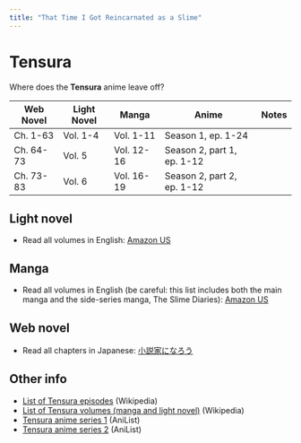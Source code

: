 ```yaml
---
title: "That Time I Got Reincarnated as a Slime"
---
```


# Tensura

Where does the **Tensura** anime leave off?

<table>
    <thead>
        <tr>
            <th>Web Novel</th>
            <th>Light Novel</th>
            <th>Manga</th>
            <th>Anime</th>
            <th>Notes</th>
        </tr>
    </thead>
    <tbody>
        <tr>
            <td>Ch. 1-63</td>
            <td>Vol. 1-4</td>
            <td>Vol. 1-11</td>
            <td>Season 1, ep. 1-24</td>
            <td> </td>
        </tr>
        <tr>
            <td>Ch. 64-73</td>
            <td>Vol. 5</td>
            <td>Vol. 12-16</td>
            <td>Season 2, part 1, ep. 1-12</td>
            <td> </td>
        </tr>
        <tr>
            <td>Ch. 73-83</td>
            <td>Vol. 6</td>
            <td>Vol. 16-19</td>
            <td>Season 2, part 2, ep. 1-12</td>
            <td> </td>
        </tr>
    </tbody>
</table>

## Light novel

* Read all volumes in English: [Amazon US](https://www.amazon.com/dp/B08378FWTN)

## Manga

* Read all volumes in English (be careful: this list includes both the main manga and the side-series manga, The Slime Diaries): [Amazon US](https://www.amazon.com/dp/B07JKRTS3H)

## Web novel

* Read all chapters in Japanese: [小説家になろう](https://ncode.syosetu.com/n6316bn)

## Other info

* [List of Tensura episodes](https://en.wikipedia.org/wiki/List_of_That_Time_I_Got_Reincarnated_as_a_Slime_episodes) (Wikipedia)
* [List of Tensura volumes (manga and light novel)](https://en.wikipedia.org/wiki/List_of_That_Time_I_Got_Reincarnated_as_a_Slime_volumes) (Wikipedia)
* [Tensura anime series 1](https://anilist.co/anime/101280/Tensei-Shitara-Slime-Datta-Ken/) (AniList)
* [Tensura anime series 2](https://anilist.co/anime/108511/Tensei-Shitara-Slime-Datta-Ken-2nd-Season/) (AniList)
